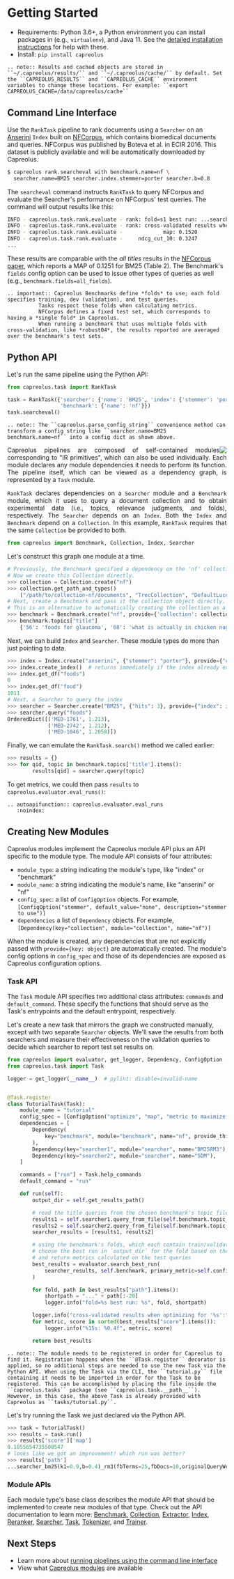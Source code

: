 # Getting Started

- Requirements: Python 3.6+, a Python environment you can install packages in (e.g., `virtualenv`), and Java 11. See the [detailed installation instructions](installation) for help with these.
- Install: `pip install capreolus`

```eval_rst
.. note:: Results and cached objects are stored in ``~/.capreolus/results/`` and ``~/.capreolus/cache/`` by default. Set the ``CAPREOLUS_RESULTS`` and ``CAPREOLUS_CACHE`` environment variables to change these locations. For example: ``export CAPREOLUS_CACHE=/data/capreolus/cache``
```

## Command Line Interface

Use the `RankTask` pipeline to rank documents using a `Searcher` on an [Anserini](https://anserini.io) `Index` built on [NFCorpus](https://www.cl.uni-heidelberg.de/statnlpgroup/nfcorpus/), which contains biomedical documents and queries. NFCorpus was published by Boteva et al. in ECIR 2016. This dataset is publicly available and will be automatically downloaded by Capreolus.

```bash
$ capreolus rank.searcheval with benchmark.name=nf \
  searcher.name=BM25 searcher.index.stemmer=porter searcher.b=0.8
```

The `searcheval` command instructs `RankTask` to query NFCorpus and evaluate the Searcher's performance on NFCorpus' test queries. The command will output results like this:
```bash
INFO - capreolus.task.rank.evaluate - rank: fold=s1 best run: ...searcher-BM25_b-0.8_fields-title_hits-1000_k1-0.9/task-rank_filter-False/searcher
INFO - capreolus.task.rank.evaluate - rank: cross-validated results when optimizing for 'map':
INFO - capreolus.task.rank.evaluate -             map: 0.1520
INFO - capreolus.task.rank.evaluate -     ndcg_cut_10: 0.3247
...
```

These results are comparable with the *all titles* results in the [NFCorpus paper](https://www.cl.uni-heidelberg.de/~riezler/publications/papers/ECIR2016.pdf), which reports a MAP of 0.1251 for BM25 (Table 2). The Benchmark's ``fields`` config option can be used to issue other types of queries as well (e.g., ``benchmark.fields=all_fields``).

```eval_rst
.. important:: Capreolus Benchmarks define *folds* to use; each fold specifies training, dev (validation), and test queries.
          Tasks respect these folds when calculating metrics.
          NFCorpus defines a fixed test set, which corresponds to having a *single fold* in Capreolus.
          When running a benchmark that uses multiple folds with cross-validation, like *robust04*, the results reported are averaged over the benchmark's test sets.
```

## Python API

Let's run the same pipeline using the Python API:
```python
from capreolus.task import RankTask

task = RankTask({'searcher': {'name': 'BM25', 'index': {'stemmer': 'porter'}, 'b': '0.8'},
                 'benchmark': {'name': 'nf'}})
task.searcheval()
```

```eval_rst
.. note:: The ``capreolus.parse_config_string`` convenience method can transform a config string like ``searcher.name=BM25 benchmark.name=nf`` into a config dict as shown above.
```

<img style="float: right" src="_static/ranktask.png">


<p style="text-align: justify">
Capreolus pipelines are composed of self-contained modules corresponding to "IR primitives", which can also be used individually. Each module declares any module dependencies it needs to perform its function. The pipeline itself, which can be viewed as a dependency graph, is represented by a <code class="docutils literal notranslate"><span class="pre">Task</span></code> module.
</p>

<p style="text-align: justify">
<code class="docutils literal notranslate"><span class="pre">RankTask</span></code> declares dependencies on a <code class="docutils literal notranslate"><span class="pre">Searcher</span></code> module and a <code class="docutils literal notranslate"><span class="pre">Benchmark</span></code> module, which it uses to query a document collection and to obtain experimental data (i.e., topics, relevance judgments, and folds), respectively. The <code class="docutils literal notranslate"><span class="pre">Searcher</span></code> depends on an <code class="docutils literal notranslate"><span class="pre">Index</span></code>. Both the <code class="docutils literal notranslate"><span class="pre">Index</span></code> and <code class="docutils literal notranslate"><span class="pre">Benchmark</span></code> depend on a <code class="docutils literal notranslate"><span class="pre">Collection</span></code>. In this example, <code class="docutils literal notranslate"><span class="pre">RankTask</span></code> requires that the same <code class="docutils literal notranslate"><span class="pre">Collection</span></code> be provided to both.
</p>

```python
from capreolus import Benchmark, Collection, Index, Searcher
```

Let's construct this graph one module at a time.
```python
# Previously, the Benchmark specified a dependency on the 'nf' collection specifically.
# Now we create this Collection directly.
>>> collection = Collection.create("nf")
>>> collection.get_path_and_types()
    ("/path/to/collection-nf/documents", "TrecCollection", "DefaultLuceneDocumentGenerator")
# Next, create a Benchmark and pass it the collection object directly.
# This is an alternative to automatically creating the collection as a dependency.
>>> benchmark = Benchmark.create("nf", provide={'collection': collection})
>>> benchmark.topics["title"]
    {'56': 'foods for glaucoma', '68': 'what is actually in chicken nuggets', ... }
```

Next, we can build `Index` and `Searcher`. These module types do more than just pointing to data.
```python
>>> index = Index.create("anserini", {"stemmer": "porter"}, provide={"collection": collection})
>>> index.create_index()  # returns immediately if the index already exists
>>> index.get_df("foods")
0
>>> index.get_df("food")
1011
# Next, a Searcher to query the index
>>> searcher = Searcher.create("BM25", {"hits": 3}, provide={"index": index})
>>> searcher.query("foods")
OrderedDict([('MED-1761', 1.213), 
             ('MED-2742', 1.212),
             ('MED-1046', 1.2058)])
```

Finally, we can emulate the `RankTask.search()` method we called earlier:
```python
>>> results = {}
>>> for qid, topic in benchmark.topics['title'].items():
        results[qid] = searcher.query(topic)
```
To get metrics, we could then pass `results` to `capreolus.evaluator.eval_runs()`:
```eval_rst
.. autoapifunction:: capreolus.evaluator.eval_runs
   :noindex:
```


## Creating New Modules

Capreolus modules implement the Capreolus module API plus an API specific to the module type.
The module API consists of four attributes:
- `module_type`: a string indicating the module's type, like "index" or "benchmark"
- `module_name`: a string indicating the module's name, like "anserini" or "nf"
- `config_spec`: a list of `ConfigOption` objects. For example, `[ConfigOption("stemmer", default_value="none", description="stemmer to use")]`
- `dependencies` a list of `Dependency` objects. For example, `[Dependency(key="collection", module="collection", name="nf")]`

When the module is created, any dependencies that are not explicitly passed with `provide={key: object}` are automatically created. The module's config options in `config_spec` and those of its dependencies are exposed as Capreolus configuration options.


### Task API

The `Task` module API specifies two additional class attributes: `commands` and `default_command`. These specify the functions that should serve as the Task's entrypoints and the default entrypoint, respectively.

Let's create a new task that mirrors the graph we constructed manually, except with two separate `Searcher` objects. We'll save the results from both searchers and measure their effectiveness on the validation queries to decide which searcher to report test set results on.

```python
from capreolus import evaluator, get_logger, Dependency, ConfigOption
from capreolus.task import Task

logger = get_logger(__name__)  # pylint: disable=invalid-name


@Task.register
class TutorialTask(Task):
    module_name = "tutorial"
    config_spec = [ConfigOption("optimize", "map", "metric to maximize on the validation set")]
    dependencies = [
        Dependency(
            key="benchmark", module="benchmark", name="nf", provide_this=True, provide_children=["collection"]
        ),
        Dependency(key="searcher1", module="searcher", name="BM25RM3"),
        Dependency(key="searcher2", module="searcher", name="SDM"),
    ]

    commands = ["run"] + Task.help_commands
    default_command = "run"

    def run(self):
        output_dir = self.get_results_path()

        # read the title queries from the chosen benchmark's topic file
        results1 = self.searcher1.query_from_file(self.benchmark.topic_file, output_dir / "searcher1")
        results2 = self.searcher2.query_from_file(self.benchmark.topic_file, output_dir / "searcher2")
        searcher_results = [results1, results2]

        # using the benchmark's folds, which each contain train/validation/test queries,
        # choose the best run in `output_dir` for the fold based on the validation queries
        # and return metrics calculated on the test queries
        best_results = evaluator.search_best_run(
            searcher_results, self.benchmark, primary_metric=self.config["optimize"], metrics=evaluator.DEFAULT_METRICS
        )

        for fold, path in best_results["path"].items():
            shortpath = "..." + path[:-20]
            logger.info("fold=%s best run: %s", fold, shortpath)

        logger.info("cross-validated results when optimizing for '%s':", self.config["optimize"])
        for metric, score in sorted(best_results["score"].items()):
            logger.info("%15s: %0.4f", metric, score)

        return best_results

```

```eval_rst
.. note:: The module needs to be registered in order for Capreolus to find it. Registration happens when the ``@Task.register`` decorator is applied, so no additional steps are needed to use the new Task via the Python API. When using the Task via the CLI, the ``tutorial.py`` file containing it needs to be imported in order for the Task to be registered. This can be accomplished by placing the file inside the ``capreolus.tasks`` package (see ``capreolus.task.__path__``). However, in this case, the above Task is already provided with Capreolus as ``tasks/tutorial.py``.
```

Let's try running the Task we just declared via the Python API.

```python
>>> task = TutorialTask()
>>> results = task.run()
>>> results['score']['map']
0.1855654735508547
# looks like we got an improvement! which run was better?
>>> results['path']
...searcher_bm25(k1=0.9,b=0.4)_rm3(fbTerms=25,fbDocs=10,originalQueryWeight=0.5)'}
```

### Module APIs
Each module type's base class describes the module API that should be implemented to create new modules of that type.
Check out the API documentation to learn more:
<a href="autoapi/capreolus/benchmark/index.html">Benchmark</a>, 
<a href="autoapi/capreolus/collection/index.html">Collection</a>, 
<a href="autoapi/capreolus/extractor/index.html">Extractor</a>, 
<a href="autoapi/capreolus/index/index.html">Index</a>, 
<a href="autoapi/capreolus/reranker/index.html">Reranker</a>, 
<a href="autoapi/capreolus/searcher/index.html">Searcher</a>, 
<a href="autoapi/capreolus/task/index.html">Task</a>, 
<a href="autoapi/capreolus/tokenizer/index.html">Tokenizer</a>, and
<a href="autoapi/capreolus/trainer/index.html">Trainer</a>.


## Next Steps
- Learn more about [running pipelines using the command line interface](cli.md)
- View what [Capreolus modules](modules.md) are available
